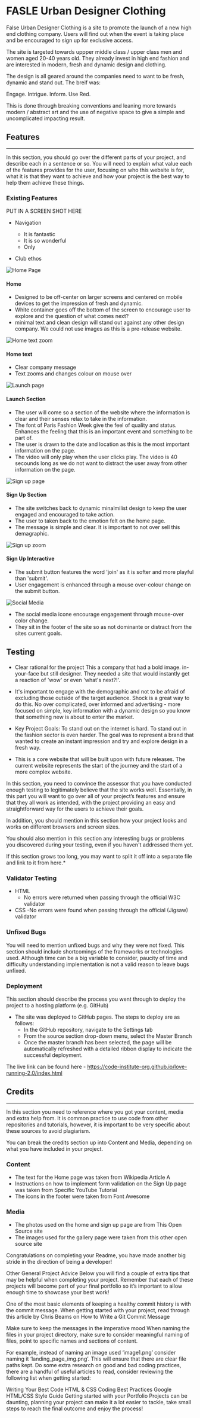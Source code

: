 # FASLE Urban Designer Clothing 
False Urban Designer Clothing is a site to promote the launch of a new high end clothing company. Users will find out when the event is taking place and be encouraged to sign up for exclusive access.  

The site is targeted towards uppper middle class / upper class men and women aged 20-40 years old. They already invest in high end fashion and are interested in modern, fresh and dynamic design and clothing.

The design is all geared around the companies need to want to be fresh, dynamic and stand out. The breif was: 

Engage. Intrigue. Inform. Use Red.

This is done through breaking conventions and leaning more towards modern / abstract art and the use of negative space to give a simple and uncomplicated impacting result. 


## Features
***

In this section, you should go over the different parts of your project, and describe each in a sentence or so. You will need to explain what value each of the features provides for the user, focusing on who this website is for, what it is that they want to achieve and how your project is the best way to help them achieve these things.

### Existing Features
PUT IN A SCREEN SHOT HERE

- Navigation
    - It is fantastic
    - It is so wonderful
    - Only 

- Club ethos


![Home Page](/assets/images/readme-home.png)

#### Home
- Designed to be off-center on larger screens and centered on mobile devices to get the impression of fresh and dynamic.
- White container goes off the bottom of the screen to encourage user to explore and the question of what comes next?
- minimal text and clean design will stand out against any other design company. We could not use images as this is a pre-release website.

![Home text zoom](/assets/images/readme-home2.png)


#### Home text
- Clear company message
- Text zooms and changes colour on mouse over

![Launch page](/assets/images/readme-launch.png)
#### Launch Section
- The user will come so a section of the website where the information is clear and their senses relax to take in the information.
- The font of Paris Fashion Week give the feel of quality and status. Enhances the feeling that this is an important event and something to be part of.
- The user is drawn to the date and location as this is the most important information on the page.
- The video will only play when the user clicks play. The video is 40 secounds long as we do not want to distract the user away from other information on the page. 

![Sign up page](/assets/images/readme-signup2.png)
#### Sign Up Section
- The site switches back to dynamic minalmilist design to keep the user engaged and encouraged to take action.
- The user to taken back to the emotion felt on the home page.
- The message is simple and clear. It is important to not over sell this demagraphic.

![Sign up zoom](/assets/images/readme-signup.png)
#### Sign Up Interactive
- The submit button features the word 'join' as it is softer and more playful than 'submit'.
- User engagement is enhanced through a mouse over-colour change on the submit button.

![Social Media](/assets/images/readme-socialmedia.png)
- The social media icone encourage engagement through mouse-over color change.
- They sit in the footer of the site so as not dominante or distract from the sites current goals.

## Testing
#### 
- Clear rational for the project
This a company that had a bold image. in-your-face but still designer. They needed a site that would instantly get a reaction of 'wow' or even 'what's next?!'.

- It's important to engage with the demographic and not to be afraid of excluding those outside of the target audience. Shock is a great way to do this. No over complicated, over informed and advertising - more focused on simple, key information with a dynamic design so you know that something new is about to enter the market.

- Key Project Goals: To stand out on the internet is hard. To stand out in the fashion sector is even harder. The goal was to represent a brand that wanted to create an instant impression and try and explore design in a fresh way.

- This is a core website that will be built upon with future releases. The current website represents the start of the journey and the start of a more complex website.


In this section, you need to convince the assessor that you have conducted enough testing to legitimately believe that the site works well. Essentially, in this part you will want to go over all of your project’s features and ensure that they all work as intended, with the project providing an easy and straightforward way for the users to achieve their goals.

In addition, you should mention in this section how your project looks and works on different browsers and screen sizes.

You should also mention in this section any interesting bugs or problems you discovered during your testing, even if you haven't addressed them yet.

If this section grows too long, you may want to split it off into a separate file and link to it from here.*

### Validator Testing
- HTML
    - No errors were returned when passing through the official W3C validator
- CSS
    -No errors were found when passing through the official (Jigsaw) validator

### Unfixed Bugs
You will need to mention unfixed bugs and why they were not fixed. This section should include shortcomings of the frameworks or technologies used. Although time can be a big variable to consider, paucity of time and difficulty understanding implementation is not a valid reason to leave bugs unfixed.

### Deployment
This section should describe the process you went through to deploy the project to a hosting platform (e.g. GitHub)

- The site was deployed to GitHub pages. The steps to deploy are as follows:
    - In the GitHub repository, navigate to the Settings tab
    - From the source section drop-down menu, select the Master Branch
    - Once the master branch has been selected, the page will be automatically refreshed with a detailed ribbon display to indicate the successful deployment.

The live link can be found here - https://code-institute-org.github.io/love-running-2.0/index.html

## Credits
***

In this section you need to reference where you got your content, media and extra help from. It is common practice to use code from other repositories and tutorials, however, it is important to be very specific about these sources to avoid plagiarism.

You can break the credits section up into Content and Media, depending on what you have included in your project.

### Content
 - The text for the Home page was taken from Wikipedia Article A
 - Instructions on how to implement form validation on the Sign Up page was taken from Specific YouTube Tutorial
 - The icons in the footer were taken from Font Awesome
### Media
- The photos used on the home and sign up page are from This Open Source site
- The images used for the gallery page were taken from this other open source site

Congratulations on completing your Readme, you have made another big stride in the direction of being a developer!

Other General Project Advice
Below you will find a couple of extra tips that may be helpful when completing your project. Remember that each of these projects will become part of your final portfolio so it’s important to allow enough time to showcase your best work!

One of the most basic elements of keeping a healthy commit history is with the commit message. When getting started with your project, read through this article by Chris Beams on How to Write a Git Commit Message

Make sure to keep the messages in the imperative mood
When naming the files in your project directory, make sure to consider meaningful naming of files, point to specific names and sections of content.

For example, instead of naming an image used ‘image1.png’ consider naming it ‘landing_page_img.png’. This will ensure that there are clear file paths kept.
Do some extra research on good and bad coding practices, there are a handful of useful articles to read, consider reviewing the following list when getting started:

Writing Your Best Code
HTML & CSS Coding Best Practices
Google HTML/CSS Style Guide
Getting started with your Portfolio Projects can be daunting, planning your project can make it a lot easier to tackle, take small steps to reach the final outcome and enjoy the process!


